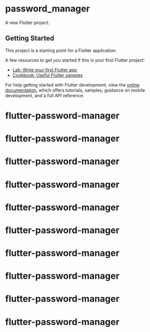 # password_manager

A new Flutter project.

## Getting Started

This project is a starting point for a Flutter application.

A few resources to get you started if this is your first Flutter project:

- [Lab: Write your first Flutter app](https://docs.flutter.dev/get-started/codelab)
- [Cookbook: Useful Flutter samples](https://docs.flutter.dev/cookbook)

For help getting started with Flutter development, view the
[online documentation](https://docs.flutter.dev/), which offers tutorials,
samples, guidance on mobile development, and a full API reference.
# flutter-password-manager
# flutter-password-manager
# flutter-password-manager
# flutter-password-manager
# flutter-password-manager
# flutter-password-manager
# flutter-password-manager
# flutter-password-manager
# flutter-password-manager
# flutter-password-manager
